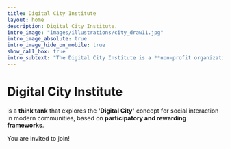 ```yaml
---
title: Digital City Institute
layout: home
description: Digital City Institute.
intro_image: "images/illustrations/city_draw11.jpg"
intro_image_absolute: true
intro_image_hide_on_mobile: true
show_call_box: true
intro_subtext: "The Digital City Institute is a **non-profit organization** that is **open to the public** and **open to contributions** from the community."
---
```


# Digital City Institute

is a **think tank** that explores the **'Digital City'** concept for social interaction in modern communities, based on **participatory and rewarding frameworks**.

You are invited to join!

